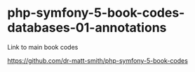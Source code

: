 # php-symfony-5-book-codes-databases-01-annotations


Link to main book codes

https://github.com/dr-matt-smith/php-symfony-5-book-codes

